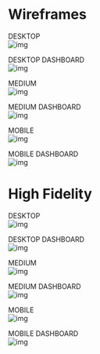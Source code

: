 # Wireframes

DESKTOP  
![img](./Wireframe%20Desktop.png)

DESKTOP DASHBOARD  
![img](./Wireframe%20Desktop%20-%20Dashboard.png)

MEDIUM  
![img](./Wireframe%20Medium.png)

MEDIUM DASHBOARD  
![img](./Wireframe%20Medium%20-%20Dashboard.png)

MOBILE  
![img](./Wireframe%20Mobile.png)

MOBILE DASHBOARD  
![img](./Wireframe%20Mobile%20-%20Dashboard.png)

# High Fidelity

DESKTOP  
![img](./High-fidelity%20Desktop.png)

DESKTOP DASHBOARD  
![img](./High-fidelity%20Desktop%20-%20Dashboard.png)

MEDIUM  
![img](./High-fidelity%20Medium.png)

MEDIUM DASHBOARD  
![img](./High-fidelity%20Medium%20-%20Dashboard.png)

MOBILE  
![img](./High-fidelity%20Mobile.png)

MOBILE DASHBOARD  
![img](./High-fidelity%20Mobile%20-%20Dashboard.png)
